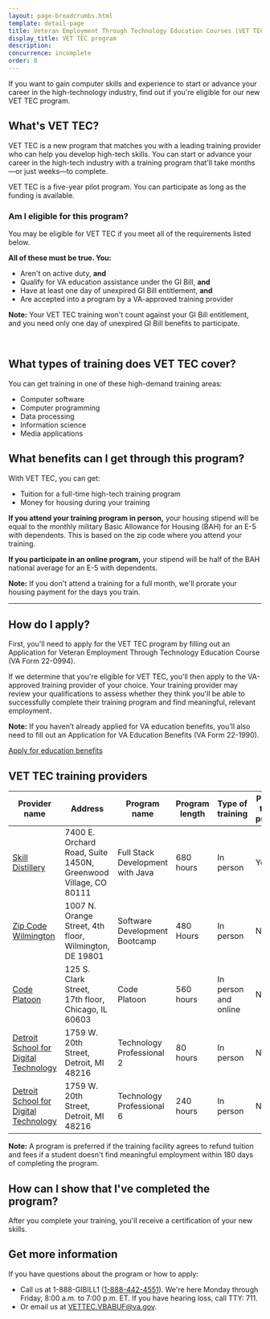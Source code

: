 ```yaml
---
layout: page-breadcrumbs.html
template: detail-page
title: Veteran Employment Through Technology Education Courses (VET TEC) program
display_title: VET TEC program
description:
concurrence: incomplete
order: 8
---
```


<div class="va-introtext">

If you want to gain computer skills and experience to start or advance your career in the high-technology industry, find out if you're eligible for our new VET TEC program.

</div>

## What's VET TEC?

VET TEC is a new program that matches you with a leading training provider who can help you develop high-tech skills. You can start or advance your career in the high-tech industry with a training program that'll take months—or just weeks—to complete.

VET TEC is a five-year pilot program. You can participate as long as the funding is available.

<div class="feature" markdown="1">

### Am I eligible for this program?

You may be eligible for VET TEC if you meet all of the requirements listed below.

**All of these must be true. You:**
-	Aren't on active duty, **and**
-	Qualify for VA education assistance under the GI Bill, **and**
- Have at least one day of unexpired GI Bill entitlement, **and**
- Are accepted into a program by a VA-approved training provider

**Note:** Your VET TEC training won't count against your GI Bill entitlement, and you need only one day of unexpired GI Bill benefits to participate.

<br>
</div>

## What types of training does VET TEC cover?

You can get training in one of these high-demand training areas:
-	Computer software
-	Computer programming
-	Data processing
-	Information science
-	Media applications

## What benefits can I get through this program?

With VET TEC, you can get:
-	Tuition for a full-time high-tech training program
-	Money for housing during your training

**If you attend your training program in person,** your housing stipend will be equal to the monthly military Basic Allowance for Housing (BAH) for an E-5 with dependents. This is based on the zip code where you attend your training. 

**If you participate in an online program,** your stipend will be half of the BAH national average for an E-5 with dependents. 

**Note:** If you don't attend a training for a full month, we'll prorate your housing payment for the days you train. 

---------

## How do I apply?

First, you'll need to apply for the VET TEC program by filling out an Application for Veteran Employment Through Technology Education Course (VA Form 22-0994).

If we determine that you're eligible for VET TEC, you'll then apply to the VA-approved training provider of your choice. Your training provider may review your qualifications to assess whether they think you'll be able to successfully complete their training program and find meaningful, relevant employment.

**Note:** If you haven’t already applied for VA education benefits, you’ll also need to fill out an Application for VA Education Benefits (VA Form 22-1990).<br>

[Apply for education benefits](/education/how-to-apply/)<br>

## VET TEC training providers

| **Provider name** | **Address** | **Program name** | **Program length** | **Type of training** | **Preferred training provider*** | 
|---|---|---|---|---|---|
| [Skill Distillery](https://skilldistillery.com/) | 7400 E. Orchard Road, Suite 1450N, Greenwood Village, CO 80111  | Full Stack Development with Java | 680 hours | In person | Yes |
| [Zip Code Wilmington](https://www.zipcodewilmington.com) | 1007 N. Orange Street, 4th floor, Wilmington, DE 19801  | Software Development Bootcamp | 480 Hours | In person | No |
| [Code Platoon](https://www.codeplatoon.org/) | 125 S. Clark Street, 17th floor, Chicago, IL 60603 | Code Platoon | 560 hours | In person and online | No |
| [Detroit School for Digital Technology](https://www.dsdt.tech/) | 1759 W. 20th Street, Detroit, MI 48216 | Technology Professional 2 | 80 hours | In person | No |
|  [Detroit School for Digital Technology](https://www.dsdt.tech/) | 1759 W. 20th Street, Detroit, MI 48216 | Technology Professional 6 | 240 hours | In person | No |

**Note:** A program is preferred if the training facility agrees to refund tuition and fees if a student doesn't find meaningful employment within 180 days of completing the program.  

## How can I show that I've completed the program?

After you complete your training, you'll receive a certification of your new skills. 

## Get more information

If you have questions about the program or how to apply:

- Call us at 1-888-GIBILL1 (<a href="tel:+18884424551">1-888-442-4551</a>). We're here Monday through Friday, 8:00 a.m. to 7:00 p.m. ET. If you have hearing loss, call TTY: 711.
- Or email us at [VETTEC.VBABUF@va.gov](mailto:VETTEC.VBABUF@va.gov).
